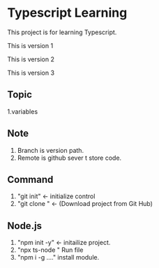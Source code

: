 # Typescript Learning 
This project is for learning Typescript.

This is version 1

This is version 2

This is version 3

## Topic
1.variables


## Note
1. Branch is version path.
2. Remote is github sever t store code.

## Command 
1. "git init" <- initialize control
2. "git clone <url>" <- (Download project from Git Hub)

## Node.js
1. "npm init -y" <- initailize project.
2. "npx ts-node <filename>" Run file
3. "npm i -g ...." install module.